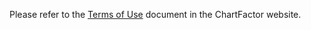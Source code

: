 
Please refer to the [Terms of Use](https://chartfactor.com/terms-of-use) document in the ChartFactor website.

